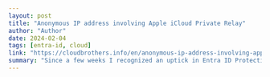 ```yaml
---
layout: post
title: "Anonymous IP address involving Apple iCloud Private Relay"
author: "Author"
date: 2024-02-04
tags: [entra-id, cloud]
link: "https://cloudbrothers.info/en/anonymous-ip-address-involving-apple-icloud-private-relay/"
summary: "Since a few weeks I recognized an uptick in Entra ID Protection alerts regarding &ldquo;Anonymous IP address&rdquo; detections. Normally this is a high-fidelity indicator that someone is using a To..."
---
```

